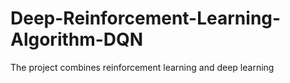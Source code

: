 # Deep-Reinforcement-Learning-Algorithm-DQN
The project combines reinforcement learning and deep learning
